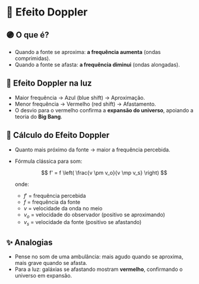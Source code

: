 # 🎵 Efeito Doppler

## 🟣 O que é?
- Quando a fonte se aproxima: **a frequência aumenta** (ondas comprimidas).
- Quando a fonte se afasta: **a frequência diminui** (ondas alongadas).

## 🌈 Efeito Doppler na luz
- Maior frequência → Azul (blue shift) → Aproximação.
- Menor frequência → Vermelho (red shift) → Afastamento.
- O desvio para o vermelho confirma a **expansão do universo**, apoiando a teoria do **Big Bang**.

## 🧮 Cálculo do Efeito Doppler
- Quanto mais próximo da fonte → maior a frequência percebida.
- Fórmula clássica para som:

  $$
  f' = f \left( \frac{v \pm v_o}{v \mp v_s} \right)
  $$

  onde:
  - $f'$ = frequência percebida
  - $f$ = frequência da fonte
  - $v$ = velocidade da onda no meio
  - $v_o$ = velocidade do observador (positivo se aproximando)
  - $v_s$ = velocidade da fonte (positivo se afastando)

## ✨ Analogias
- Pense no som de uma ambulância: mais agudo quando se aproxima, mais grave quando se afasta.
- Para a luz: galáxias se afastando mostram **vermelho**, confirmando o universo em expansão.
